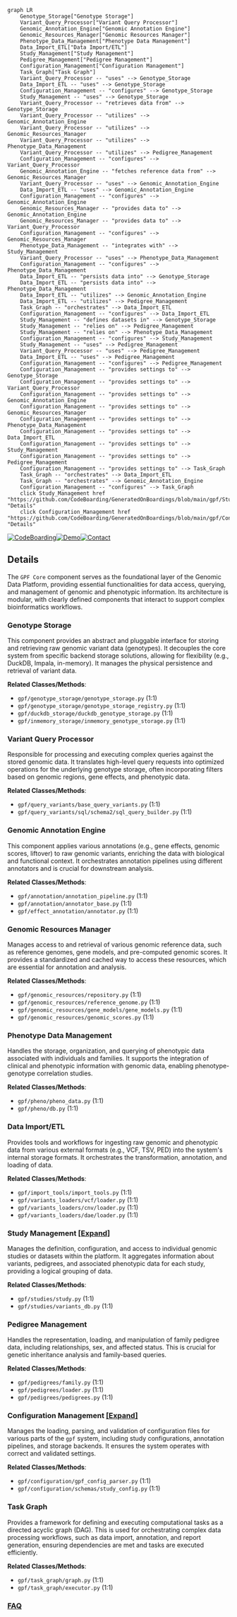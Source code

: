 ```mermaid
graph LR
    Genotype_Storage["Genotype Storage"]
    Variant_Query_Processor["Variant Query Processor"]
    Genomic_Annotation_Engine["Genomic Annotation Engine"]
    Genomic_Resources_Manager["Genomic Resources Manager"]
    Phenotype_Data_Management["Phenotype Data Management"]
    Data_Import_ETL["Data Import/ETL"]
    Study_Management["Study Management"]
    Pedigree_Management["Pedigree Management"]
    Configuration_Management["Configuration Management"]
    Task_Graph["Task Graph"]
    Variant_Query_Processor -- "uses" --> Genotype_Storage
    Data_Import_ETL -- "uses" --> Genotype_Storage
    Configuration_Management -- "configures" --> Genotype_Storage
    Study_Management -- "uses" --> Genotype_Storage
    Variant_Query_Processor -- "retrieves data from" --> Genotype_Storage
    Variant_Query_Processor -- "utilizes" --> Genomic_Annotation_Engine
    Variant_Query_Processor -- "utilizes" --> Genomic_Resources_Manager
    Variant_Query_Processor -- "utilizes" --> Phenotype_Data_Management
    Variant_Query_Processor -- "utilizes" --> Pedigree_Management
    Configuration_Management -- "configures" --> Variant_Query_Processor
    Genomic_Annotation_Engine -- "fetches reference data from" --> Genomic_Resources_Manager
    Variant_Query_Processor -- "uses" --> Genomic_Annotation_Engine
    Data_Import_ETL -- "uses" --> Genomic_Annotation_Engine
    Configuration_Management -- "configures" --> Genomic_Annotation_Engine
    Genomic_Resources_Manager -- "provides data to" --> Genomic_Annotation_Engine
    Genomic_Resources_Manager -- "provides data to" --> Variant_Query_Processor
    Configuration_Management -- "configures" --> Genomic_Resources_Manager
    Phenotype_Data_Management -- "integrates with" --> Study_Management
    Variant_Query_Processor -- "uses" --> Phenotype_Data_Management
    Configuration_Management -- "configures" --> Phenotype_Data_Management
    Data_Import_ETL -- "persists data into" --> Genotype_Storage
    Data_Import_ETL -- "persists data into" --> Phenotype_Data_Management
    Data_Import_ETL -- "utilizes" --> Genomic_Annotation_Engine
    Data_Import_ETL -- "utilizes" --> Pedigree_Management
    Task_Graph -- "orchestrates" --> Data_Import_ETL
    Configuration_Management -- "configures" --> Data_Import_ETL
    Study_Management -- "defines datasets in" --> Genotype_Storage
    Study_Management -- "relies on" --> Pedigree_Management
    Study_Management -- "relies on" --> Phenotype_Data_Management
    Configuration_Management -- "configures" --> Study_Management
    Study_Management -- "uses" --> Pedigree_Management
    Variant_Query_Processor -- "uses" --> Pedigree_Management
    Data_Import_ETL -- "uses" --> Pedigree_Management
    Configuration_Management -- "configures" --> Pedigree_Management
    Configuration_Management -- "provides settings to" --> Genotype_Storage
    Configuration_Management -- "provides settings to" --> Variant_Query_Processor
    Configuration_Management -- "provides settings to" --> Genomic_Annotation_Engine
    Configuration_Management -- "provides settings to" --> Genomic_Resources_Manager
    Configuration_Management -- "provides settings to" --> Phenotype_Data_Management
    Configuration_Management -- "provides settings to" --> Data_Import_ETL
    Configuration_Management -- "provides settings to" --> Study_Management
    Configuration_Management -- "provides settings to" --> Pedigree_Management
    Configuration_Management -- "provides settings to" --> Task_Graph
    Task_Graph -- "orchestrates" --> Data_Import_ETL
    Task_Graph -- "orchestrates" --> Genomic_Annotation_Engine
    Configuration_Management -- "configures" --> Task_Graph
    click Study_Management href "https://github.com/CodeBoarding/GeneratedOnBoardings/blob/main/gpf/Study_Management.md" "Details"
    click Configuration_Management href "https://github.com/CodeBoarding/GeneratedOnBoardings/blob/main/gpf/Configuration_Management.md" "Details"
```

[![CodeBoarding](https://img.shields.io/badge/Generated%20by-CodeBoarding-9cf?style=flat-square)](https://github.com/CodeBoarding/CodeBoarding)[![Demo](https://img.shields.io/badge/Try%20our-Demo-blue?style=flat-square)](https://www.codeboarding.org/demo)[![Contact](https://img.shields.io/badge/Contact%20us%20-%20contact@codeboarding.org-lightgrey?style=flat-square)](mailto:contact@codeboarding.org)

## Details

The `GPF Core` component serves as the foundational layer of the Genomic Data Platform, providing essential functionalities for data access, querying, and management of genomic and phenotypic information. Its architecture is modular, with clearly defined components that interact to support complex bioinformatics workflows.

### Genotype Storage
This component provides an abstract and pluggable interface for storing and retrieving raw genomic variant data (genotypes). It decouples the core system from specific backend storage solutions, allowing for flexibility (e.g., DuckDB, Impala, in-memory). It manages the physical persistence and retrieval of variant data.


**Related Classes/Methods**:

- `gpf/genotype_storage/genotype_storage.py` (1:1)
- `gpf/genotype_storage/genotype_storage_registry.py` (1:1)
- `gpf/duckdb_storage/duckdb_genotype_storage.py` (1:1)
- `gpf/inmemory_storage/inmemory_genotype_storage.py` (1:1)


### Variant Query Processor
Responsible for processing and executing complex queries against the stored genomic data. It translates high-level query requests into optimized operations for the underlying genotype storage, often incorporating filters based on genomic regions, gene effects, and phenotypic data.


**Related Classes/Methods**:

- `gpf/query_variants/base_query_variants.py` (1:1)
- `gpf/query_variants/sql/schema2/sql_query_builder.py` (1:1)


### Genomic Annotation Engine
This component applies various annotations (e.g., gene effects, genomic scores, liftover) to raw genomic variants, enriching the data with biological and functional context. It orchestrates annotation pipelines using different annotators and is crucial for downstream analysis.


**Related Classes/Methods**:

- `gpf/annotation/annotation_pipeline.py` (1:1)
- `gpf/annotation/annotator_base.py` (1:1)
- `gpf/effect_annotation/annotator.py` (1:1)


### Genomic Resources Manager
Manages access to and retrieval of various genomic reference data, such as reference genomes, gene models, and pre-computed genomic scores. It provides a standardized and cached way to access these resources, which are essential for annotation and analysis.


**Related Classes/Methods**:

- `gpf/genomic_resources/repository.py` (1:1)
- `gpf/genomic_resources/reference_genome.py` (1:1)
- `gpf/genomic_resources/gene_models/gene_models.py` (1:1)
- `gpf/genomic_resources/genomic_scores.py` (1:1)


### Phenotype Data Management
Handles the storage, organization, and querying of phenotypic data associated with individuals and families. It supports the integration of clinical and phenotypic information with genomic data, enabling phenotype-genotype correlation studies.


**Related Classes/Methods**:

- `gpf/pheno/pheno_data.py` (1:1)
- `gpf/pheno/db.py` (1:1)


### Data Import/ETL
Provides tools and workflows for ingesting raw genomic and phenotypic data from various external formats (e.g., VCF, TSV, PED) into the system's internal storage formats. It orchestrates the transformation, annotation, and loading of data.


**Related Classes/Methods**:

- `gpf/import_tools/import_tools.py` (1:1)
- `gpf/variants_loaders/vcf/loader.py` (1:1)
- `gpf/variants_loaders/cnv/loader.py` (1:1)
- `gpf/variants_loaders/dae/loader.py` (1:1)


### Study Management [[Expand]](./Study_Management.md)
Manages the definition, configuration, and access to individual genomic studies or datasets within the platform. It aggregates information about variants, pedigrees, and associated phenotypic data for each study, providing a logical grouping of data.


**Related Classes/Methods**:

- `gpf/studies/study.py` (1:1)
- `gpf/studies/variants_db.py` (1:1)


### Pedigree Management
Handles the representation, loading, and manipulation of family pedigree data, including relationships, sex, and affected status. This is crucial for genetic inheritance analysis and family-based queries.


**Related Classes/Methods**:

- `gpf/pedigrees/family.py` (1:1)
- `gpf/pedigrees/loader.py` (1:1)
- `gpf/pedigrees/pedigrees.py` (1:1)


### Configuration Management [[Expand]](./Configuration_Management.md)
Manages the loading, parsing, and validation of configuration files for various parts of the `gpf` system, including study configurations, annotation pipelines, and storage backends. It ensures the system operates with correct and validated settings.


**Related Classes/Methods**:

- `gpf/configuration/gpf_config_parser.py` (1:1)
- `gpf/configuration/schemas/study_config.py` (1:1)


### Task Graph
Provides a framework for defining and executing computational tasks as a directed acyclic graph (DAG). This is used for orchestrating complex data processing workflows, such as data import, annotation, and report generation, ensuring dependencies are met and tasks are executed efficiently.


**Related Classes/Methods**:

- `gpf/task_graph/graph.py` (1:1)
- `gpf/task_graph/executor.py` (1:1)




### [FAQ](https://github.com/CodeBoarding/GeneratedOnBoardings/tree/main?tab=readme-ov-file#faq)